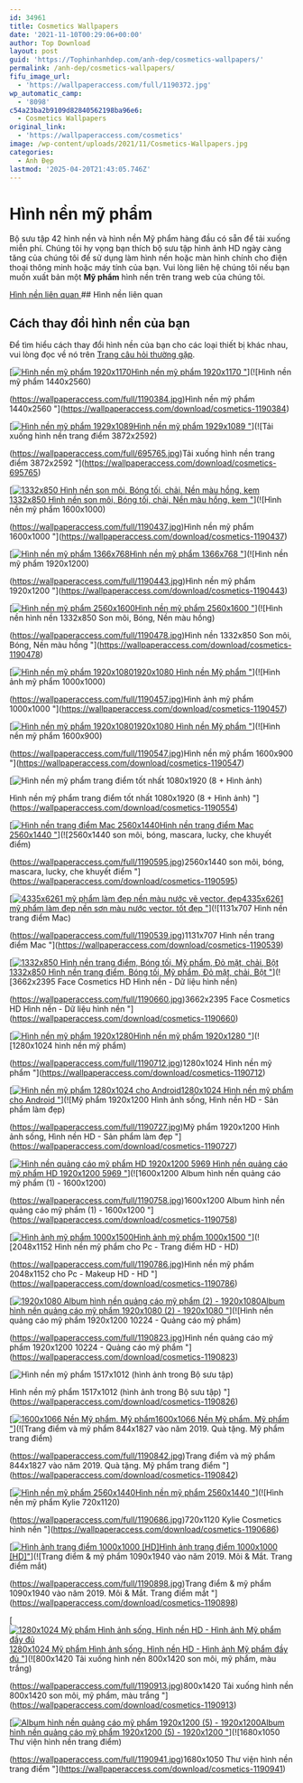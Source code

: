 ```yaml
---
id: 34961
title: Cosmetics Wallpapers
date: '2021-11-10T00:29:06+00:00'
author: Top Download
layout: post
guid: 'https://Tophinhanhdep.com/anh-dep/cosmetics-wallpapers/'
permalink: /anh-dep/cosmetics-wallpapers/
fifu_image_url:
  - 'https://wallpaperaccess.com/full/1190372.jpg'
wp_automatic_camp:
  - '8098'
c54a23ba2b9109d82840562198ba96e6:
  - Cosmetics Wallpapers
original_link:
  - 'https://wallpaperaccess.com/cosmetics'
image: /wp-content/uploads/2021/11/Cosmetics-Wallpapers.jpg
categories:
  - Ảnh Đẹp
lastmod: '2025-04-20T21:43:05.746Z'
---
```

# Hình nền mỹ phẩm

Bộ sưu tập 42 hình nền và hình nền Mỹ phẩm hàng đầu có sẵn để tải xuống miễn phí. Chúng tôi hy vọng bạn thích bộ sưu tập hình ảnh HD ngày càng tăng của chúng tôi để sử dụng làm hình nền hoặc màn hình chính cho điện thoại thông minh hoặc máy tính của bạn. Vui lòng liên hệ chúng tôi nếu bạn muốn xuất bản một **Mỹ phẩm** hình nền trên trang web của chúng tôi.

[Hình nền liên quan ](#related) ## Hình nền liên quan

## Cách thay đổi hình nền của bạn

Để tìm hiểu cách thay đổi hình nền của bạn cho các loại thiết bị khác nhau, vui lòng đọc về nó trên [Trang câu hỏi thường gặp](https://tophinhanhdep.com/faq/).

  
[[![Hình nền mỹ phẩm 1920x1170](https://wallpaperaccess.com/full/1190372.jpg)Hình nền mỹ phẩm 1920x1170 "](https://wallpaperaccess.com/download/cosmetics-1190372)](![Hình nền mỹ phẩm 1440x2560)

(https://wallpaperaccess.com/full/1190384.jpg)Hình nền mỹ phẩm 1440x2560 "](https://wallpaperaccess.com/download/cosmetics-1190384)

[[![Hình nền mỹ phẩm 1929x1089](https://wallpaperaccess.com/full/1190407.jpg)Hình nền mỹ phẩm 1929x1089 "](https://wallpaperaccess.com/download/cosmetics-1190407)](![Tải xuống hình nền trang điểm 3872x2592)

(https://wallpaperaccess.com/full/695765.jpg)Tải xuống hình nền trang điểm 3872x2592 "](https://wallpaperaccess.com/download/cosmetics-695765)

[[![1332x850 Hình nền son môi, Bóng tối, chải, Nền màu hồng, kem](https://wallpaperaccess.com/full/1190427.jpg)1332x850 Hình nền son môi, Bóng tối, chải, Nền màu hồng, kem "](https://wallpaperaccess.com/download/cosmetics-1190427)](![Hình nền mỹ phẩm 1600x1000)

(https://wallpaperaccess.com/full/1190437.jpg)Hình nền mỹ phẩm 1600x1000 "](https://wallpaperaccess.com/download/cosmetics-1190437)

[[![Hình nền mỹ phẩm 1366x768](https://wallpaperaccess.com/full/1190439.jpg)Hình nền mỹ phẩm 1366x768 "](https://wallpaperaccess.com/download/cosmetics-1190439)](![Hình nền mỹ phẩm 1920x1200)

(https://wallpaperaccess.com/full/1190443.jpg)Hình nền mỹ phẩm 1920x1200 "](https://wallpaperaccess.com/download/cosmetics-1190443)

[[![Hình nền mỹ phẩm 2560x1600](https://wallpaperaccess.com/full/1190453.jpg)Hình nền mỹ phẩm 2560x1600 "](https://wallpaperaccess.com/download/cosmetics-1190453)](![Hình nền hình nền 1332x850 Son môi, Bóng, Nền màu hồng)

(https://wallpaperaccess.com/full/1190478.jpg)Hình nền 1332x850 Son môi, Bóng, Nền màu hồng "](https://wallpaperaccess.com/download/cosmetics-1190478)

[[![Hình nền mỹ phẩm 1920x1080](https://wallpaperaccess.com/full/1190487.jpg)1920x1080 Hình nền Mỹ phẩm "](https://wallpaperaccess.com/download/cosmetics-1190487)](![Hình ảnh mỹ phẩm 1000x1000)

(https://wallpaperaccess.com/full/1190457.jpg)Hình ảnh mỹ phẩm 1000x1000 "](https://wallpaperaccess.com/download/cosmetics-1190457)

[[![Hình nền mỹ phẩm 1920x1080](https://wallpaperaccess.com/full/1190525.jpg)1920x1080 Hình nền Mỹ phẩm "](https://wallpaperaccess.com/download/cosmetics-1190525)](![Hình nền mỹ phẩm 1600x900)

(https://wallpaperaccess.com/full/1190547.jpg)Hình nền mỹ phẩm 1600x900 "](https://wallpaperaccess.com/download/cosmetics-1190547)

[![Hình nền mỹ phẩm trang điểm tốt nhất 1080x1920 (8 + Hình ảnh)](https://wallpaperaccess.com/full/1190554.jpg)

Hình nền mỹ phẩm trang điểm tốt nhất 1080x1920 (8 + Hình ảnh) "](https://wallpaperaccess.com/download/cosmetics-1190554)

[[![Hình nền trang điểm Mac 2560x1440](https://wallpaperaccess.com/full/1190569.jpg)Hình nền trang điểm Mac 2560x1440 "](https://wallpaperaccess.com/download/cosmetics-1190569)](![2560x1440 son môi, bóng, mascara, lucky, che khuyết điểm)

(https://wallpaperaccess.com/full/1190595.jpg)2560x1440 son môi, bóng, mascara, lucky, che khuyết điểm "](https://wallpaperaccess.com/download/cosmetics-1190595)

[[![4335x6261 mỹ phẩm làm đẹp nền màu nước vẽ vector.  đẹp](https://wallpaperaccess.com/full/1190619.jpg)4335x6261 mỹ phẩm làm đẹp nền sơn màu nước vector. tốt đẹp "](https://wallpaperaccess.com/download/cosmetics-1190619)](![1131x707 Hình nền trang điểm Mac)

(https://wallpaperaccess.com/full/1190539.jpg)1131x707 Hình nền trang điểm Mac "](https://wallpaperaccess.com/download/cosmetics-1190539)

[[![1332x850 Hình nền trang điểm, Bóng tối, Mỹ phẩm, Đỏ mặt, chải, Bột](https://wallpaperaccess.com/full/1190653.jpg)1332x850 Hình nền trang điểm, Bóng tối, Mỹ phẩm, Đỏ mặt, chải, Bột "](https://wallpaperaccess.com/download/cosmetics-1190653)](![3662x2395 Face Cosmetics HD Hình nền - Dữ liệu hình nền)

(https://wallpaperaccess.com/full/1190660.jpg)3662x2395 Face Cosmetics HD Hình nền - Dữ liệu hình nền "](https://wallpaperaccess.com/download/cosmetics-1190660)

[[![Hình nền mỹ phẩm 1920x1280](https://wallpaperaccess.com/full/1190685.jpg)Hình nền mỹ phẩm 1920x1280 "](https://wallpaperaccess.com/download/cosmetics-1190685)](![1280x1024 hình nền mỹ phẩm)

(https://wallpaperaccess.com/full/1190712.jpg)1280x1024 Hình nền mỹ phẩm "](https://wallpaperaccess.com/download/cosmetics-1190712)

[[![Hình nền mỹ phẩm 1280x1024 cho Android](https://wallpaperaccess.com/full/1190714.jpg)1280x1024 Hình nền mỹ phẩm cho Android "](https://wallpaperaccess.com/download/cosmetics-1190714)](![Mỹ phẩm 1920x1200 Hình ảnh sống, Hình nền HD - Sản phẩm làm đẹp)

(https://wallpaperaccess.com/full/1190727.jpg)Mỹ phẩm 1920x1200 Hình ảnh sống, Hình nền HD - Sản phẩm làm đẹp "](https://wallpaperaccess.com/download/cosmetics-1190727)

[[![Hình nền quảng cáo mỹ phẩm HD 1920x1200 5969](https://wallpaperaccess.com/full/1190753.jpg) Hình nền quảng cáo mỹ phẩm HD 1920x1200 5969 "](https://wallpaperaccess.com/download/cosmetics-1190753)](![1600x1200 Album hình nền quảng cáo mỹ phẩm (1) - 1600x1200)

(https://wallpaperaccess.com/full/1190758.jpg)1600x1200 Album hình nền quảng cáo mỹ phẩm (1) - 1600x1200 "](https://wallpaperaccess.com/download/cosmetics-1190758)

[[![Hình ảnh mỹ phẩm 1000x1500](https://wallpaperaccess.com/full/1190781.jpg)Hình ảnh mỹ phẩm 1000x1500 "](https://wallpaperaccess.com/download/cosmetics-1190781)](![2048x1152 Hình nền mỹ phẩm cho Pc - Trang điểm HD - HD)

(https://wallpaperaccess.com/full/1190786.jpg)Hình nền mỹ phẩm 2048x1152 cho Pc - Makeup HD - HD "](https://wallpaperaccess.com/download/cosmetics-1190786)

[[![1920x1080 Album hình nền quảng cáo mỹ phẩm (2) - 1920x1080](https://wallpaperaccess.com/full/1190806.jpg)Album hình nền quảng cáo mỹ phẩm 1920x1080 (2) - 1920x1080 "](https://wallpaperaccess.com/download/cosmetics-1190806)](![Hình nền quảng cáo mỹ phẩm 1920x1200 10224 - Quảng cáo mỹ phẩm)

(https://wallpaperaccess.com/full/1190823.jpg)Hình nền quảng cáo mỹ phẩm 1920x1200 10224 - Quảng cáo mỹ phẩm "](https://wallpaperaccess.com/download/cosmetics-1190823)

[![Hình nền mỹ phẩm 1517x1012 (hình ảnh trong Bộ sưu tập)](https://wallpaperaccess.com/full/1190826.jpg)

Hình nền mỹ phẩm 1517x1012 (hình ảnh trong Bộ sưu tập) "](https://wallpaperaccess.com/download/cosmetics-1190826)

[[![1600x1066 Nền Mỹ phẩm.  Mỹ phẩm](https://wallpaperaccess.com/full/1190833.jpg)1600x1066 Nền Mỹ phẩm. Mỹ phẩm "](https://wallpaperaccess.com/download/cosmetics-1190833)](![Trang điểm và mỹ phẩm 844x1827 vào năm 2019. Quà tặng.  Mỹ phẩm trang điểm)

(https://wallpaperaccess.com/full/1190842.jpg)Trang điểm và mỹ phẩm 844x1827 vào năm 2019. Quà tặng. Mỹ phẩm trang điểm "](https://wallpaperaccess.com/download/cosmetics-1190842)

[[![Hình nền mỹ phẩm 2560x1440](https://wallpaperaccess.com/full/1190846.jpg)Hình nền mỹ phẩm 2560x1440 "](https://wallpaperaccess.com/download/cosmetics-1190846)](![Hình nền mỹ phẩm Kylie 720x1120)

(https://wallpaperaccess.com/full/1190686.jpg)720x1120 Kylie Cosmetics hình nền "](https://wallpaperaccess.com/download/cosmetics-1190686)

[[![Hình ảnh trang điểm 1000x1000 [HD]](https://wallpaperaccess.com/full/1190863.jpg)Hình ảnh trang điểm 1000x1000 \[HD\]"](https://wallpaperaccess.com/download/cosmetics-1190863)](![Trang điểm & mỹ phẩm 1090x1940 vào năm 2019. Môi & Mắt.  Trang điểm mắt)

(https://wallpaperaccess.com/full/1190898.jpg)Trang điểm &amp; mỹ phẩm 1090x1940 vào năm 2019. Môi &amp; Mắt. Trang điểm mắt "](https://wallpaperaccess.com/download/cosmetics-1190898)

[[![1280x1024 Mỹ phẩm Hình ảnh sống, Hình nền HD - Hình ảnh Mỹ phẩm đầy đủ](https://wallpaperaccess.com/full/1190903.jpg)1280x1024 Mỹ phẩm Hình ảnh sống, Hình nền HD - Hình ảnh Mỹ phẩm đầy đủ "](https://wallpaperaccess.com/download/cosmetics-1190903)](![800x1420 Tải xuống hình nền 800x1420 son môi, mỹ phẩm, màu trắng)

(https://wallpaperaccess.com/full/1190913.jpg)800x1420 Tải xuống hình nền 800x1420 son môi, mỹ phẩm, màu trắng "](https://wallpaperaccess.com/download/cosmetics-1190913)

[[![Album hình nền quảng cáo mỹ phẩm 1920x1200 (5) - 1920x1200](https://wallpaperaccess.com/full/1190933.jpg)Album hình nền quảng cáo mỹ phẩm 1920x1200 (5) - 1920x1200 "](https://wallpaperaccess.com/download/cosmetics-1190933)](![1680x1050 Thư viện hình nền trang điểm)

(https://wallpaperaccess.com/full/1190941.jpg)1680x1050 Thư viện hình nền trang điểm "](https://wallpaperaccess.com/download/cosmetics-1190941)

